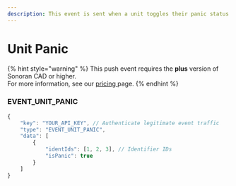 ```yaml
---
description: This event is sent when a unit toggles their panic status.
---
```


# Unit Panic

{% hint style="warning" %}
This push event requires the **plus** version of Sonoran CAD or higher.\
For more information, see our [pricing ](../../../../pricing/faq/)page.
{% endhint %}

### EVENT\_UNIT\_PANIC

```javascript
{
    "key": "YOUR_API_KEY", // Authenticate legitimate event traffic
    "type": "EVENT_UNIT_PANIC",
    "data": [
        {
            "identIds": [1, 2, 3], // Identifier IDs
            "isPanic": true
        }
    ]
}
```
